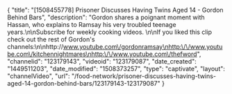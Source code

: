 {
    "title": "[1508455778] Prisoner Discusses Having Twins Aged 14 - Gordon Behind Bars",
    "description": "Gordon shares a poignant moment with Hassan, who explains to Ramsay his very troubled teenage years.\n\nSubscribe for weekly cooking videos. \n\nIf you liked this clip check out the rest of Gordon's channels:\n\nhttp:\/\/www.youtube.com\/gordonramsay\nhttp:\/\/www.youtube.com\/kitchennightmares\nhttp:\/\/www.youtube.com\/thefword",
    "channelid": "123179143",
    "videoid": "123179087",
    "date_created": "1449511203",
    "date_modified": "1508373257",
    "type": "captivate",
    "layout": "channelVideo",
    "url": "\/food-network\/prisoner-discusses-having-twins-aged-14-gordon-behind-bars\/123179143-123179087"
}